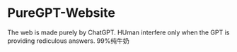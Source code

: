 # PureGPT-Website
The web is made purely by ChatGPT. HUman interfere only when the GPT is providing rediculous answers. 99%纯牛奶
